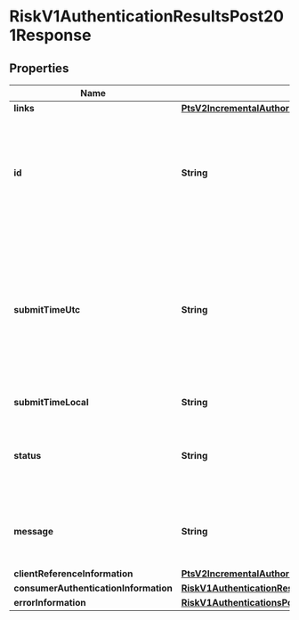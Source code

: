 
# RiskV1AuthenticationResultsPost201Response

## Properties
Name | Type | Description | Notes
------------ | ------------- | ------------- | -------------
**links** | [**PtsV2IncrementalAuthorizationPatch201ResponseLinks**](PtsV2IncrementalAuthorizationPatch201ResponseLinks.md) |  |  [optional]
**id** | **String** | An unique identification number to identify the submitted request. It is also appended to the endpoint of the resource.  On incremental authorizations, this value with be the same as the identification number returned in the original authorization response.  #### PIN debit Returned for all PIN debit services.  |  [optional]
**submitTimeUtc** | **String** | Time of request in UTC. Format: &#x60;YYYY-MM-DDThh:mm:ssZ&#x60; **Example** &#x60;2016-08-11T22:47:57Z&#x60; equals August 11, 2016, at 22:47:57 (10:47:57 p.m.). The &#x60;T&#x60; separates the date and the time. The &#x60;Z&#x60; indicates UTC.  Returned by authorization service.  #### PIN debit Time when the PIN debit credit, PIN debit purchase or PIN debit reversal was requested.  Returned by PIN debit credit, PIN debit purchase or PIN debit reversal.  |  [optional]
**submitTimeLocal** | **String** | Time that the transaction was submitted in local time. |  [optional]
**status** | **String** | The status for payerAuthentication 201 enroll and validate calls. Possible values are: - &#x60;AUTHENTICATION_SUCCESSFUL&#x60; - &#x60;PENDING_AUTHENTICATION&#x60; - &#x60;INVALID_REQUEST&#x60; - &#x60;AUTHENTICATION_FAILED&#x60;  |  [optional]
**message** | **String** | The message describing the reason of the status. Value is: - The cardholder is enrolled in Payer Authentication. Please authenticate the cardholder before continuing with the transaction.  |  [optional]
**clientReferenceInformation** | [**PtsV2IncrementalAuthorizationPatch201ResponseClientReferenceInformation**](PtsV2IncrementalAuthorizationPatch201ResponseClientReferenceInformation.md) |  |  [optional]
**consumerAuthenticationInformation** | [**RiskV1AuthenticationResultsPost201ResponseConsumerAuthenticationInformation**](RiskV1AuthenticationResultsPost201ResponseConsumerAuthenticationInformation.md) |  |  [optional]
**errorInformation** | [**RiskV1AuthenticationsPost201ResponseErrorInformation**](RiskV1AuthenticationsPost201ResponseErrorInformation.md) |  |  [optional]



